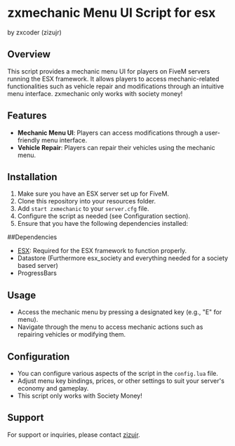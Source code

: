 # zxmechanic Menu UI Script for esx
by zxcoder (zizujr)
## Overview
This script provides a mechanic menu UI for players on FiveM servers running the ESX framework. It allows players to access mechanic-related functionalities such as vehicle repair and modifications through an intuitive menu interface. zxmechanic only works with society money!

## Features
- **Mechanic Menu UI**: Players can access modifications through a user-friendly menu interface.
- **Vehicle Repair**: Players can repair their vehicles using the mechanic menu.

## Installation
1. Make sure you have an ESX server set up for FiveM.
2. Clone this repository into your resources folder.
3. Add `start zxmechanic` to your `server.cfg` file.
4. Configure the script as needed (see Configuration section).
5. Ensure that you have the following dependencies installed:

##Dependencies
   - [ESX](https://github.com/ESX-Org/es_extended): Required for the ESX framework to function properly.
   - Datastore (Furthermore esx_society and everything needed for a society based server)
   - ProgressBars

## Usage
  - Access the mechanic menu by pressing a designated key (e.g., "E" for menu).
  - Navigate through the menu to access mechanic actions such as repairing vehicles or modifying them.


## Configuration
- You can configure various aspects of the script in the `config.lua` file.
- Adjust menu key bindings, prices, or other settings to suit your server's economy and gameplay.
- This script only works with Society Money!


## Support
For support or inquiries, please contact [zizujr](https://github.com/zizujr).
